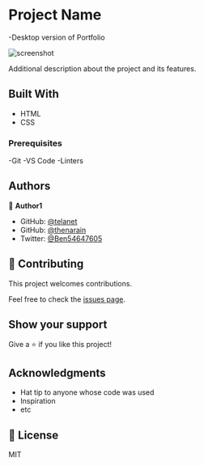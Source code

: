 # Project Name

-Desktop version of Portfolio

![screenshot](./app_screenshot.png)

Additional description about the project and its features.

## Built With

- HTML
- CSS


### Prerequisites
-Git
-VS Code
-Linters

## Authors

👤 **Author1**

- GitHub: [@telanet](https://github.com/telanet)
- GitHub: [@thenarain](https://github.com/thenarain)
- Twitter: [@Ben54647605](https://twitter.com/Ben54647605)

## 🤝 Contributing

This project welcomes contributions.

Feel free to check the [issues page](../../issues/).

## Show your support

Give a ⭐️ if you like this project!

## Acknowledgments

- Hat tip to anyone whose code was used
- Inspiration
- etc

## 📝 License
MIT
